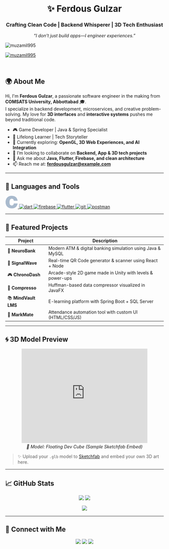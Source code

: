 
<h1 align="center">✨ Ferdous Gulzar</h1>
<h3 align="center">Crafting Clean Code | Backend Whisperer | 3D Tech Enthusiast</h3>

<p align="center">
  <em>“I don’t just build apps—I engineer experiences.”</em>
</p>


<p align="left"> <img src="https://komarev.com/ghpvc/?username=muzamil995&label=Profile%20views&color=0e75b6&style=flat" alt="muzamil995" /> </p>

<p align="left"> <a href="https://github.com/ryo-ma/github-profile-trophy"><img src="https://github-profile-trophy.vercel.app/?username=muzamil995" alt="muzamil995" /></a> </p>

<p align="left"> <a href="https://twitter.com/" target="blank"><img src="https://img.shields.io/twitter/follow/?logo=twitter&style=for-the-badge" alt="" /></a> </p>


## 🌍 About Me

Hi, I'm **Ferdous Gulzar**, a passionate software engineer in the making from **COMSATS University, Abbottabad** 🎓.  
I specialize in backend development, microservices, and creative problem-solving. My love for **3D interfaces** and **interactive systems** pushes me beyond traditional code.

- 🎮 Game Developer | Java & Spring Specialist  
- 🧠 Lifelong Learner | Tech Storyteller  
- 🌱 Currently exploring: **OpenGL, 3D Web Experiences, and AI Integration**  
- 👯 I’m looking to collaborate on **Backend, App & 3D tech projects**  
- 💬 Ask me about **Java, Flutter, Firebase, and clean architecture**  
- 📫 Reach me at: **ferdousgulzar@example.com**

---

## 🧰 Languages and Tools

<p align="left">
  <a href="https://www.cprogramming.com/" target="_blank" rel="noreferrer">
    <img src="https://raw.githubusercontent.com/devicons/devicon/master/icons/c/c-original.svg" alt="c" width="40" height="40"/>
  </a>
  <a href="https://dart.dev" target="_blank" rel="noreferrer">
    <img src="https://www.vectorlogo.zone/logos/dartlang/dartlang-icon.svg" alt="dart" width="40" height="40"/>
  </a>
  <a href="https://firebase.google.com/" target="_blank" rel="noreferrer">
    <img src="https://www.vectorlogo.zone/logos/firebase/firebase-icon.svg" alt="firebase" width="40" height="40"/>
  </a>
  <a href="https://flutter.dev" target="_blank" rel="noreferrer">
    <img src="https://www.vectorlogo.zone/logos/flutterio/flutterio-icon.svg" alt="flutter" width="40" height="40"/>
  </a>
  <a href="https://git-scm.com/" target="_blank" rel="noreferrer">
    <img src="https://www.vectorlogo.zone/logos/git-scm/git-scm-icon.svg" alt="git" width="40" height="40"/>
  </a>
  <a href="https://postman.com" target="_blank" rel="noreferrer">
    <img src="https://www.vectorlogo.zone/logos/getpostman/getpostman-icon.svg" alt="postman" width="40" height="40"/>
  </a>
</p>

---

## 🧠 Featured Projects

| Project | Description |
|--------|-------------|
| 🎯 **NeuroBank** | Modern ATM & digital banking simulation using Java & MySQL |
| 📡 **SignalWave** | Real-time QR Code generator & scanner using React + Node |
| 🎮 **ChronoDash** | Arcade-style 2D game made in Unity with levels & power-ups |
| 🧬 **Compresso** | Huffman-based data compressor visualized in JavaFX |
| 📚 **MindVault LMS** | E-learning platform with Spring Boot + SQL Server |
| 📅 **MarkMate** | Attendance automation tool with custom UI (HTML/CSS/JS) |

---

## 🌀 3D Model Preview

<p align="center">
  <iframe title="3D Portfolio Model" frameborder="0" width="400" height="300"
    allowfullscreen mozallowfullscreen="true" webkitallowfullscreen="true"
    src="https://sketchfab.com/models/3d1efb1cf50b4f57bd2e2ad8d4ccfb90/embed">
  </iframe>
  <br/>
  <em>🧊 Model: Floating Dev Cube (Sample Sketchfab Embed)</em>
</p>

> ✨ Upload your `.glb` model to [Sketchfab](https://sketchfab.com/) and embed your own 3D art here.

---

## 📈 GitHub Stats

<p align="center">
  <img src="https://github-readme-stats.vercel.app/api?username=ferdousgulzar&show_icons=true&theme=gruvbox&count_private=true" height="160"/>
  <img src="https://github-readme-streak-stats.herokuapp.com/?user=ferdousgulzar&theme=gruvbox&date_format=M%20j%5B%2C%20Y%5D" height="160"/>
</p>

<p align="center">
  <img src="https://github-readme-stats.vercel.app/api/top-langs?username=ferdousgulzar&show_icons=true&locale=en&layout=compact&theme=tokyonight" />
</p>

---

## 🔗 Connect with Me

<p align="center">
  <a href="https://github.com/ferdousgulzar"><img src="https://img.shields.io/badge/GitHub-%23121011.svg?style=for-the-badge&logo=github&logoColor=white"/></a>
  <a href="https://linkedin.com/in/ferdousgulzar"><img src="https://img.shields.io/badge/LinkedIn-%230077B5.svg?style=for-the-badge&logo=linkedin&logoColor=white"/></a>
  <a href="mailto:ferdousgulzar@example.com"><img src="https://img.shields.io/badge/Gmail-%23D14836.svg?style=for-the-badge&logo=gmail&logoColor=white"/></a>
</p>
